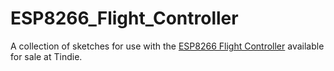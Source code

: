 # ESP8266_Flight_Controller

A collection of sketches for use with the [ESP8266 Flight Controller](https://www.tindie.com/products/onehorse/superfly-hackable-esp8266-flight-controller/) available for sale at Tindie.
